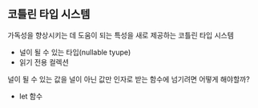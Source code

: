 ## 코틀린 타입 시스템


가독성을 향상시키는 데 도움이 되는 특성을 새로 제공하는 코틀린 타입 시스템
- 널이 될 수 있는 타입(nullable tyupe)
- 읽기 전용 컬렉션

널이 될 수 있는 값을 널이 아닌 값만 인자로 받는 함수에 넘기려면 어떻게 해야할까?
- let 함수